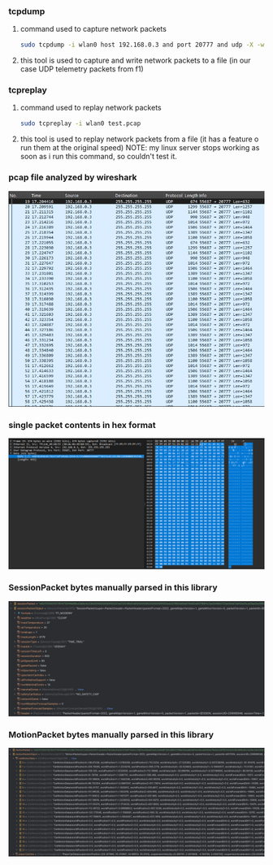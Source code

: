 ### tcpdump

1. command used to capture network packets
   ```sh
   sudo tcpdump -i wlan0 host 192.168.0.3 and port 20777 and udp -X -w test.pcap
   ```
2. this tool is used to capture and write network packets to a file (in our case UDP telemetry packets from f1)

### tcpreplay

1. command used to replay network packets
   ```sh
   sudo tcpreplay -i wlan0 test.pcap
   ```
2. this tool is used to replay network packets from a file (it has a feature o run them at the original speed)
   NOTE: my linux server stops working as soon as i run this command, so couldn't test it.

### pcap file analyzed by wireshark
![pcap file analyzed by wireshark](resources/img.png)

### single packet contents in hex format
![single packet contents in hex format](resources/img_1.png)

### SessionPacket bytes manually parsed in this library
![SessionPacket bytes manually parsed in this library](resources/img_2.png)

### MotionPacket bytes manually parsed in this library
![MotionPacket bytes manually parsed in this library](resources/img_3.png)